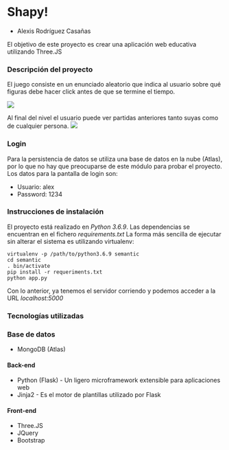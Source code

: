 # Shapy!
* Alexis Rodríguez Casañas

El objetivo de este proyecto es crear una aplicación web educativa utilizando Three.JS

### Descripción del proyecto
El juego consiste en un enunciado aleatorio que indica al usuario sobre qué figuras debe hacer click antes de que
se termine el tiempo. 

![](https://i.ibb.co/h9p5S4T/image.png)

Al final del nivel el usuario puede ver partidas anteriores tanto suyas como de cualquier persona.
![](https://i.ibb.co/sqQ7Vys/image.png)

### Login
Para la persistencia de datos se utiliza una base de datos en la nube (Atlas), por lo que no hay que preocuparse de este módulo
para probar el proyecto. Los datos para la pantalla de login son:
* Usuario: alex
* Password: 1234

### Instrucciones de instalación
El proyecto está realizado en *Python 3.6.9*. Las dependencias se encuentran en el fichero *requirements.txt*
La forma más sencilla de ejecutar sin alterar el sistema es utilizando virtualenv:
```
virtualenv -p /path/to/python3.6.9 semantic
cd semantic
. bin/activate
pip install -r requeriments.txt
python app.py
```
Con lo anterior, ya tenemos el servidor corriendo y podemos acceder a la URL *localhost:5000*

### Tecnologías utilizadas

### Base de datos
* MongoDB (Atlas)

#### Back-end
* Python (Flask) - Un ligero microframework extensible para aplicaciones web
* Jinja2 - Es el motor de plantillas utilizado por Flask

#### Front-end
* Three.JS
* JQuery
* Bootstrap

